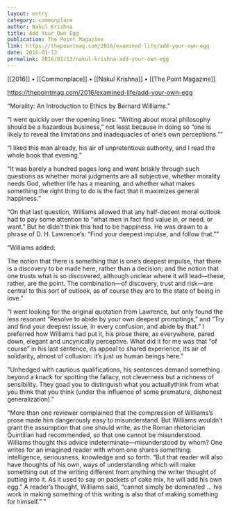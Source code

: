 ```yaml
---
layout: entry
category: commonplace
author: Nakul Krishna
title: Add Your Own Egg
publication: The Point Magazine
link: https://thepointmag.com/2016/examined-life/add-your-own-egg
date: 2016-01-13
permalink: 2016/01/13/nakul-krishna-add-your-own-egg
---
```


[[2016]] • [[Commonplace]] • [[Nakul Krishna]] • [[The Point Magazine]]

https://thepointmag.com/2016/examined-life/add-your-own-egg

“Morality: An Introduction to Ethics by Bernard Williams.”

“I went quickly over the opening lines: “Writing about moral philosophy should be a hazardous business,” not least because in doing so “one is likely to reveal the limitations and inadequacies of one’s own perceptions.””

“I liked this man already, his air of unpretentious authority, and I read the whole book that evening.”

“It was barely a hundred pages long and went briskly through such questions as whether moral judgments are all subjective, whether morality needs God, whether life has a meaning, and whether what makes something the right thing to do is the fact that it maximizes general happiness.”

“On that last question, Williams allowed that any half-decent moral outlook had to pay some attention to “what men in fact find value in, or need, or want.” But he didn’t think this had to be happiness. He was drawn to a phrase of D. H. Lawrence’s: “Find your deepest impulse, and follow that.””

“Williams added:

The notion that there is something that is one’s deepest impulse, that there is a discovery to be made here, rather than a decision; and the notion that one trusts what is so discovered, although unclear where it will lead—these, rather, are the point. The combination—of discovery, trust and risk—are central to this sort of outlook, as of course they are to the state of being in love.”

“I went looking for the original quotation from Lawrence, but only found the less resonant “Resolve to abide by your own deepest promptings,” and “Try and find your deepest issue, in every confusion, and abide by that.” I preferred how Williams had put it, his prose there, as everywhere, pared down, elegant and uncynically perceptive. What did it for me was that “of course” in his last sentence, its appeal to shared experience, its air of solidarity, almost of collusion: it’s just us human beings here.”

"Unhedged with cautious qualifications, his sentences demand something beyond a knack for spotting the fallacy, not cleverness but a richness of sensibility. They goad you to distinguish what you actuallythink from what you think that you think (under the influence of some premature, dishonest generalization)."

"More than one reviewer complained that the compression of Williams’s prose made him dangerously easy to misunderstand. But Williams wouldn’t grant the assumption that one should write, as the Roman rhetorician Quintilian had recommended, so that one cannot be misunderstood. Williams thought this advice indeterminate—misunderstood by whom? One writes for an imagined reader with whom one shares something: intelligence, seriousness, knowledge and so forth. “But that reader will also have thoughts of his own, ways of understanding which will make something out of the writing different from anything the writer thought of putting into it. As it used to say on packets of cake mix, he will add his own egg.” A reader’s thought, Williams said, “cannot simply be dominated … his work in making something of this writing is also that of making something for himself.” "
